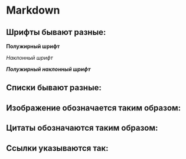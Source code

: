 # Markdown 
## Шрифты бывают разные:
**Полужирный шрифт**

*Наклонный шрифт*

__*Полужирный наклонный шрифт*__

## Списки бывают разные:

## Изображение обозначается таким образом:

## Цитаты обозначаются таким образом:

## Ссылки указываются так:


